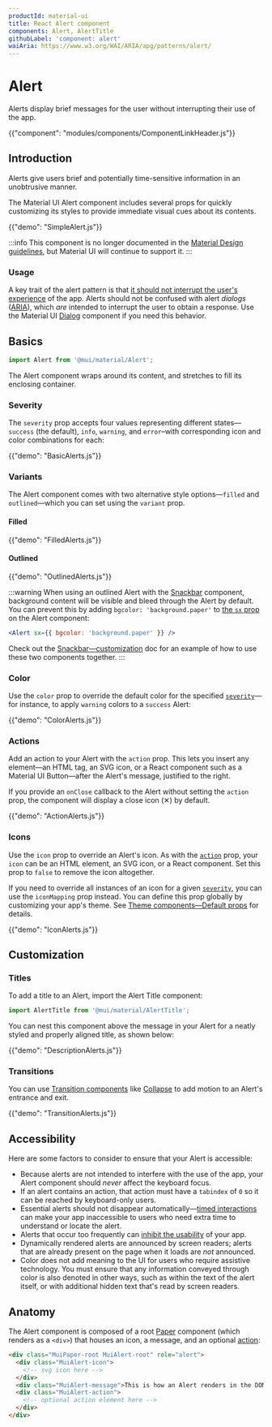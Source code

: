 ```yaml
---
productId: material-ui
title: React Alert component
components: Alert, AlertTitle
githubLabel: 'component: alert'
waiAria: https://www.w3.org/WAI/ARIA/apg/patterns/alert/
---
```


# Alert

<p class="description">Alerts display brief messages for the user without interrupting their use of the app.</p>

{{"component": "modules/components/ComponentLinkHeader.js"}}

## Introduction

Alerts give users brief and potentially time-sensitive information in an unobtrusive manner.

The Material UI Alert component includes several props for quickly customizing its styles to provide immediate visual cues about its contents.

{{"demo": "SimpleAlert.js"}}

:::info
This component is no longer documented in the [Material Design guidelines](https://m2.material.io/), but Material UI will continue to support it.
:::

### Usage

A key trait of the alert pattern is that [it should not interrupt the user's experience](https://www.w3.org/WAI/ARIA/apg/patterns/alert/) of the app.
Alerts should not be confused with alert _dialogs_ ([ARIA](https://www.w3.org/WAI/ARIA/apg/patterns/alertdialog/)), which _are_ intended to interrupt the user to obtain a response.
Use the Material UI [Dialog](https://mui.com/material-ui/react-dialog/) component if you need this behavior.

## Basics

```jsx
import Alert from '@mui/material/Alert';
```

The Alert component wraps around its content, and stretches to fill its enclosing container.

### Severity

The `severity` prop accepts four values representing different states—`success` (the default), `info`, `warning`, and `error`–with corresponding icon and color combinations for each:

{{"demo": "BasicAlerts.js"}}

### Variants

The Alert component comes with two alternative style options—`filled` and `outlined`—which you can set using the `variant` prop.

#### Filled

{{"demo": "FilledAlerts.js"}}

#### Outlined

{{"demo": "OutlinedAlerts.js"}}

:::warning
When using an outlined Alert with the [Snackbar](/material-ui/react-snackbar/) component, background content will be visible and bleed through the Alert by default.
You can prevent this by adding `bgcolor: 'background.paper'` to [the `sx` prop](/material-ui/customization/how-to-customize/#the-sx-prop) on the Alert component:

```jsx
<Alert sx={{ bgcolor: 'background.paper' }} />
```

Check out the [Snackbar—customization](/material-ui/react-snackbar/#customization) doc for an example of how to use these two components together.
:::

### Color

Use the `color` prop to override the default color for the specified [`severity`](#severity)—for instance, to apply `warning` colors to a `success` Alert:

{{"demo": "ColorAlerts.js"}}

### Actions

Add an action to your Alert with the `action` prop.
This lets you insert any element—an HTML tag, an SVG icon, or a React component such as a Material UI Button—after the Alert's message, justified to the right.

If you provide an `onClose` callback to the Alert without setting the `action` prop, the component will display a close icon (&#x2715;) by default.

{{"demo": "ActionAlerts.js"}}

### Icons

Use the `icon` prop to override an Alert's icon.
As with the [`action`](#actions) prop, your `icon` can be an HTML element, an SVG icon, or a React component.
Set this prop to `false` to remove the icon altogether.

If you need to override all instances of an icon for a given [`severity`](#severity), you can use the `iconMapping` prop instead.
You can define this prop globally by customizing your app's theme. See [Theme components—Default props](/material-ui/customization/theme-components/#theme-default-props) for details.

{{"demo": "IconAlerts.js"}}

## Customization

### Titles

To add a title to an Alert, import the Alert Title component:

```jsx
import AlertTitle from '@mui/material/AlertTitle';
```

You can nest this component above the message in your Alert for a neatly styled and properly aligned title, as shown below:

{{"demo": "DescriptionAlerts.js"}}

### Transitions

You can use [Transition components](/material-ui/transitions/) like [Collapse](/material-ui/transitions/#collapse) to add motion to an Alert's entrance and exit.

{{"demo": "TransitionAlerts.js"}}

## Accessibility

Here are some factors to consider to ensure that your Alert is accessible:

- Because alerts are not intended to interfere with the use of the app, your Alert component should _never_ affect the keyboard focus.
- If an alert contains an action, that action must have a `tabindex` of `0` so it can be reached by keyboard-only users.
- Essential alerts should not disappear automatically—[timed interactions](https://www.w3.org/TR/UNDERSTANDING-WCAG20/time-limits-no-exceptions.html) can make your app inaccessible to users who need extra time to understand or locate the alert.
- Alerts that occur too frequently can [inhibit the usability](https://www.w3.org/TR/UNDERSTANDING-WCAG20/time-limits-postponed.html) of your app.
- Dynamically rendered alerts are announced by screen readers; alerts that are already present on the page when it loads are _not_ announced.
- Color does not add meaning to the UI for users who require assistive technology. You must ensure that any information conveyed through color is also denoted in other ways, such as within the text of the alert itself, or with additional hidden text that's read by screen readers.

## Anatomy

The Alert component is composed of a root [Paper](/material-ui/react-paper/) component (which renders as a `<div>`) that houses an icon, a message, and an optional [action](#actions):

```html
<div class="MuiPaper-root MuiAlert-root" role="alert">
  <div class="MuiAlert-icon">
    <!-- svg icon here -->
  </div>
  <div class="MuiAlert-message">This is how an Alert renders in the DOM.</div>
  <div class="MuiAlert-action">
    <!-- optional action element here -->
  </div>
</div>
```
